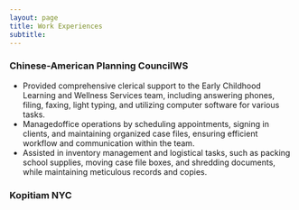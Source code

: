 ```yaml
---
layout: page
title: Work Experiences
subtitle: 
---
```


### Chinese-American Planning CouncilWS

- Provided comprehensive clerical support to the Early Childhood Learning and Wellness Services team, including answering phones,
 filing, faxing, light typing, and utilizing computer software for various tasks.
- Managedoffice operations by scheduling appointments, signing in clients, and maintaining organized case files, ensuring efficient
 workflow and communication within the team.
- Assisted in inventory management and logistical tasks, such as packing school supplies, moving case file boxes, and shredding
 documents, while maintaining meticulous records and copies.

 ### Kopitiam NYC